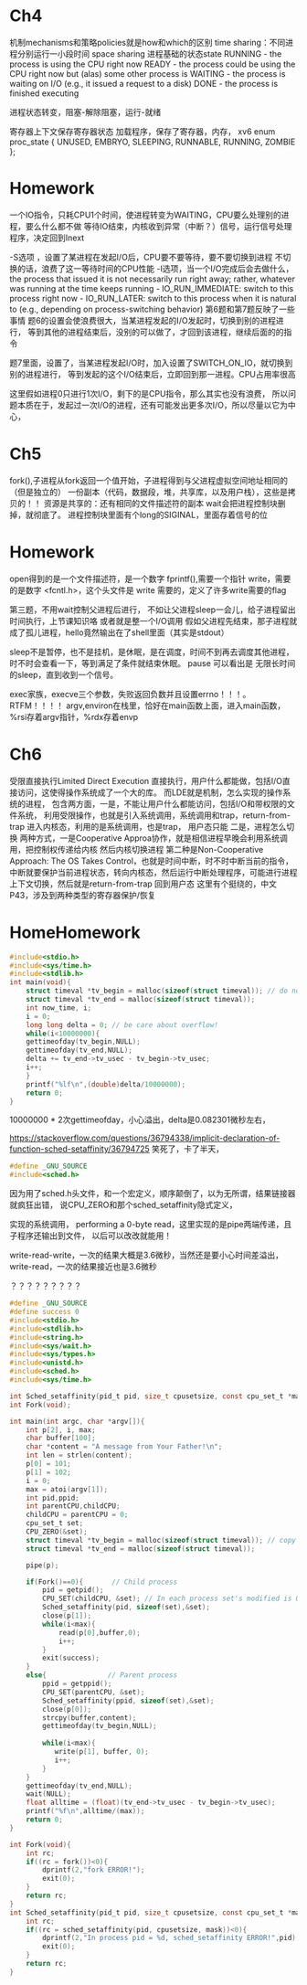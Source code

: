 # Ch4
机制mechanisms和策略policies就是how和which的区别
time sharing：不同进程分别运行一小段时间
space sharing
进程基础的状态state
RUNNING - the process is using the CPU right now
READY   - the process could be using the CPU right now
            but (alas) some other process is
WAITING - the process is waiting on I/O
            (e.g., it issued a request to a disk)
DONE    - the process is finished executing

进程状态转变，阻塞-解除阻塞，运行-就绪

寄存器上下文保存寄存器状态
加载程序，保存了寄存器，内存，
xv6
enum proc_state { UNUSED, EMBRYO, SLEEPING,
                RUNNABLE, RUNNING, ZOMBIE };

# Homework
一个IO指令，只耗CPU1个时间，使进程转变为WAITING，CPU要么处理别的进程，要么什么都不做
等待IO结束，内核收到异常（中断？）信号，运行信号处理程序，决定回到Inext

-S选项 ，设置了某进程在发起I/O后，CPU要不要等待，要不要切换到进程
不切换的话，浪费了这一等待时间的CPU性能
-I选项，当一个I/O完成后会去做什么， the process that issued it is not necessarily 
run right away; rather, whatever was running at the time keeps running
    - IO_RUN_IMMEDIATE: switch to this process right now
    - IO_RUN_LATER: switch to this process when it is natural to 
      (e.g., depending on process-switching behavior)
第6题和第7题反映了一些事情
题6的设置会使浪费很大，当某进程发起的I/O发起时，切换到别的进程进行，
等到其他的进程结束后，没别的可以做了，才回到该进程，继续后面的的指令

题7里面，设置了，当某进程发起I/O时，加入设置了SWITCH_ON_IO，就切换到别的进程进行，
等到发起的这个I/O结束后，立即回到那一进程。CPU占用率很高

这里假如进程0只进行1次I/O，剩下的是CPU指令，那么其实也没有浪费，
所以问题本质在于，发起过一次I/O的进程，还有可能发出更多次I/O，所以尽量以它为中心，

# Ch5

fork(),子进程从fork返回一个值开始，子进程得到与父进程虚拟空间地址相同的（但是独立的）
一份副本（代码，数据段，堆，共享库，以及用户栈），这些是拷贝的！！
资源是共享的：还有相同的文件描述符的副本
wait会把进程控制块删掉，就彻底了。
进程控制块里面有个long的SIGINAL，里面存着信号的位

# Homework

open得到的是一个文件描述符，是一个数字
fprintf(),需要一个指针
write，需要的是数字
<fcntl.h>，这个头文件是 write 需要的，定义了许多write需要的flag

第三题，不用wait控制父进程后进行，    不如让父进程sleep一会儿，给子进程留出时间执行，上节课知识咯
或者就是整一个I/O调用
假如父进程先结束，那子进程就成了孤儿进程，hello竟然输出在了shell里面（其实是stdout）

sleep不是暂停，也不是挂机，是休眠，是在调度，时间不到再去调度其他进程，时不时会查看一下，等到满足了条件就结束休眠。
pause 可以看出是 无限长时间的sleep，直到收到一个信号。

exec家族，execve三个参数，失败返回负数并且设置errno！！！。RTFM！！！！
argv,environ在栈里，恰好在main函数上面，进入main函数，%rsi存着argv指针，%rdx存着envp

# Ch6
受限直接执行Limited Direct Execution
直接执行，用户什么都能做，包括I/O直接访问，这使得操作系统成了一个大的库。
而LDE就是机制，怎么实现的操作系统的进程，
包含两方面，一是，不能让用户什么都能访问，包括I/O和带权限的文件系统，
利用受限操作，也就是引入系统调用，系统调用和trap，return-from-trap
进入内核态，利用的是系统调用，也是trap，
用户态只能
二是，进程怎么切换
两种方式，一是Cooperative Approa协作，就是相信进程早晚会利用系统调用，把控制权传递给内核
然后内核切换进程
第二种是Non-Cooperative Approach: The OS Takes Control，也就是时间中断，时不时中断当前的指令，
中断就要保护当前进程状态，转向内核态，然后运行中断处理程序，可能进行进程上下文切换，然后就是return-from-trap
回到用户态
这里有个挺绕的，中文P43，涉及到两种类型的寄存器保护/恢复
# HomeHomework
```C
#include<stdio.h>
#include<sys/time.h>
#include<stdlib.h>
int main(void){
    struct timeval *tv_begin = malloc(sizeof(struct timeval)); // do not forget allocate!
    struct timeval *tv_end = malloc(sizeof(struct timeval));
    int now_time, i;
    i = 0;
    long long delta = 0; // be care about overflow!
    while(i<10000000){
    gettimeofday(tv_begin,NULL);
    gettimeofday(tv_end,NULL);
    delta += tv_end->tv_usec - tv_begin->tv_usec;
    i++;
    }
    printf("%lf\n",(double)delta/10000000);
    return 0;
}
```
10000000 * 2次gettimeofday，小心溢出，delta是0.082301微秒左右，


https://stackoverflow.com/questions/36794338/implicit-declaration-of-function-sched-setaffinity/36794725
笑死了，卡了半天，
```C
#define _GNU_SOURCE
#include<sched.h>
```
因为用了sched.h头文件，和一个宏定义，顺序颠倒了，以为无所谓，结果链接器就疯狂出错，
说CPU_ZERO和那个sched_setaffinity隐式定义，

实现的系统调用， performing a 0-byte read，这里实现的是pipe两端传递，且子程序还输出到文件，
以后可以改改就能用！

write-read-write，一次的结果大概是3.6微秒，当然还是要小心时间差溢出，
write-read，一次的结果接近也是3.6微秒

？？？？？？？？？

```C
#define _GNU_SOURCE
#define success 0
#include<stdio.h>
#include<stdlib.h>
#include<string.h>
#include<sys/wait.h>
#include<sys/types.h>
#include<unistd.h>
#include<sched.h>
#include<sys/time.h>

int Sched_setaffinity(pid_t pid, size_t cpusetsize, const cpu_set_t *mask);
int Fork(void);

int main(int argc, char *argv[]){
    int p[2], i, max;
    char buffer[100];
    char *content = "A message from Your Father!\n";
    int len = strlen(content);
    p[0] = 101;
    p[1] = 102;
    i = 0;
    max = atoi(argv[1]);
    int pid,ppid;
    int parentCPU,childCPU;
    childCPU = parentCPU = 0;
    cpu_set_t set;
    CPU_ZERO(&set);
    struct timeval *tv_begin = malloc(sizeof(struct timeval)); // copy from Q1
    struct timeval *tv_end = malloc(sizeof(struct timeval));

    pipe(p);

    if(Fork()==0){       // Child process
        pid = getpid();
        CPU_SET(childCPU, &set); // In each process set's modified is OK 
        Sched_setaffinity(pid, sizeof(set),&set);
        close(p[1]);
        while(i<max){
            read(p[0],buffer,0);
            i++;
        }
        exit(success);
    }
    else{               // Parent process
        ppid = getppid();
        CPU_SET(parentCPU, &set);
        Sched_setaffinity(ppid, sizeof(set),&set);
        close(p[0]);
        strcpy(buffer,content);
        gettimeofday(tv_begin,NULL);
        
        while(i<max){
           write(p[1], buffer, 0);
           i++;
        }
    }
    gettimeofday(tv_end,NULL);
    wait(NULL);
    float alltime = (float)(tv_end->tv_usec - tv_begin->tv_usec);
    printf("%f\n",alltime/(max));
    return 0;
}

int Fork(void){
    int rc;
    if((rc = fork())<0){
        dprintf(2,"fork ERROR!");
        exit(0);
    }
    return rc;
}
int Sched_setaffinity(pid_t pid, size_t cpusetsize, const cpu_set_t *mask){
    int rc;
    if((rc = sched_setaffinity(pid, cpusetsize, mask))<0){
        dprintf(2,"In process pid = %d, sched_setaffinity ERROR!",pid);
        exit(0);
    }
    return rc;
}
```



